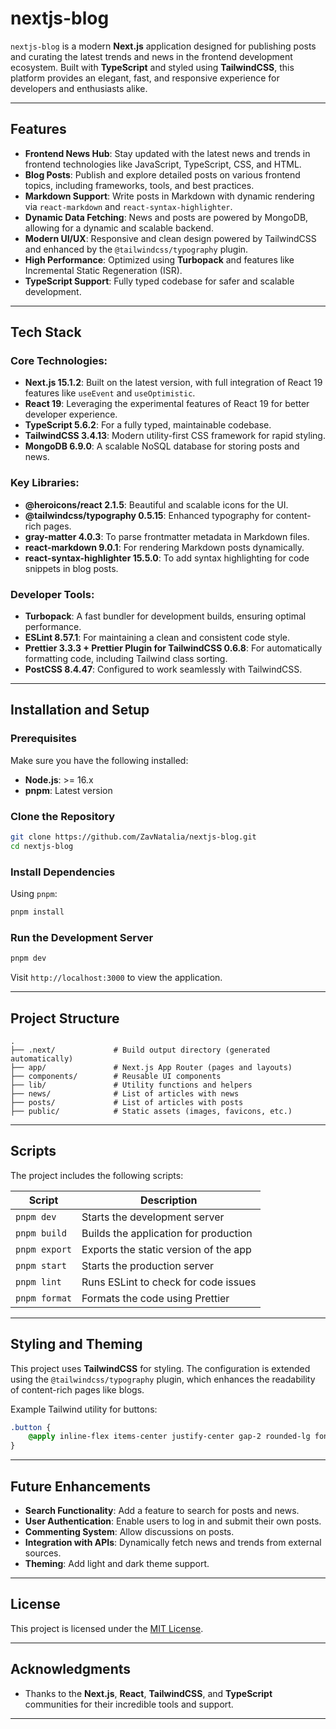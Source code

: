 # nextjs-blog

`nextjs-blog` is a modern **Next.js** application designed for publishing posts and curating the latest trends and news in the frontend development ecosystem. Built with **TypeScript** and styled using **TailwindCSS**, this platform provides an elegant, fast, and responsive experience for developers and enthusiasts alike.

---

## Features

- **Frontend News Hub**: Stay updated with the latest news and trends in frontend technologies like JavaScript, TypeScript, CSS, and HTML.
- **Blog Posts**: Publish and explore detailed posts on various frontend topics, including frameworks, tools, and best practices.
- **Markdown Support**: Write posts in Markdown with dynamic rendering via `react-markdown` and `react-syntax-highlighter`.
- **Dynamic Data Fetching**: News and posts are powered by MongoDB, allowing for a dynamic and scalable backend.
- **Modern UI/UX**: Responsive and clean design powered by TailwindCSS and enhanced by the `@tailwindcss/typography` plugin.
- **High Performance**: Optimized using **Turbopack** and features like Incremental Static Regeneration (ISR).
- **TypeScript Support**: Fully typed codebase for safer and scalable development.

---

## Tech Stack

### Core Technologies:

- **Next.js 15.1.2**: Built on the latest version, with full integration of React 19 features like `useEvent` and `useOptimistic`.
- **React 19**: Leveraging the experimental features of React 19 for better developer experience.
- **TypeScript 5.6.2**: For a fully typed, maintainable codebase.
- **TailwindCSS 3.4.13**: Modern utility-first CSS framework for rapid styling.
- **MongoDB 6.9.0**: A scalable NoSQL database for storing posts and news.

### Key Libraries:

- **@heroicons/react 2.1.5**: Beautiful and scalable icons for the UI.
- **@tailwindcss/typography 0.5.15**: Enhanced typography for content-rich pages.
- **gray-matter 4.0.3**: To parse frontmatter metadata in Markdown files.
- **react-markdown 9.0.1**: For rendering Markdown posts dynamically.
- **react-syntax-highlighter 15.5.0**: To add syntax highlighting for code snippets in blog posts.

### Developer Tools:

- **Turbopack**: A fast bundler for development builds, ensuring optimal performance.
- **ESLint 8.57.1**: For maintaining a clean and consistent code style.
- **Prettier 3.3.3 + Prettier Plugin for TailwindCSS 0.6.8**: For automatically formatting code, including Tailwind class sorting.
- **PostCSS 8.4.47**: Configured to work seamlessly with TailwindCSS.

---

## Installation and Setup

### Prerequisites

Make sure you have the following installed:

- **Node.js**: >= 16.x
- **pnpm**: Latest version

### Clone the Repository

```bash
git clone https://github.com/ZavNatalia/nextjs-blog.git
cd nextjs-blog
```

### Install Dependencies

Using `pnpm`:

```bash
pnpm install
```

### Run the Development Server

```bash
pnpm dev
```

Visit `http://localhost:3000` to view the application.

---

## Project Structure

```plaintext
.
├── .next/             # Build output directory (generated automatically)
├── app/               # Next.js App Router (pages and layouts)
├── components/        # Reusable UI components
├── lib/               # Utility functions and helpers
├── news/              # List of articles with news
├── posts/             # List of articles with posts
├── public/            # Static assets (images, favicons, etc.)
```

---

## Scripts

The project includes the following scripts:

| Script        | Description                           |
| ------------- | ------------------------------------- |
| `pnpm dev`    | Starts the development server         |
| `pnpm build`  | Builds the application for production |
| `pnpm export` | Exports the static version of the app |
| `pnpm start`  | Starts the production server          |
| `pnpm lint`   | Runs ESLint to check for code issues  |
| `pnpm format` | Formats the code using Prettier       |

---

## Styling and Theming

This project uses **TailwindCSS** for styling. The configuration is extended using the `@tailwindcss/typography` plugin, which enhances the readability of content-rich pages like blogs.

Example Tailwind utility for buttons:

```css
.button {
    @apply inline-flex items-center justify-center gap-2 rounded-lg font-medium transition-colors duration-300 focus-visible:outline-none focus-visible:ring-2 focus-visible:ring-accent focus-visible:ring-offset-2 focus-visible:ring-offset-background-primary;
}
```

---

## Future Enhancements

- **Search Functionality**: Add a feature to search for posts and news.
- **User Authentication**: Enable users to log in and submit their own posts.
- **Commenting System**: Allow discussions on posts.
- **Integration with APIs**: Dynamically fetch news and trends from external sources.
- **Theming**: Add light and dark theme support.

---

## License

This project is licensed under the [MIT License](LICENSE).

---

## Acknowledgments

- Thanks to the **Next.js**, **React**, **TailwindCSS**, and **TypeScript** communities for their incredible tools and support.

---
